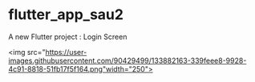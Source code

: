 # flutter_app_sau2

A new Flutter project : Login Screen

<img src="https://user-images.githubusercontent.com/90429499/133882163-339feee8-9928-4c91-8818-51fb17f5f164.png"width="250">
